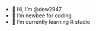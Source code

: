 - 👋 Hi, I’m @dew2947
- 👀 I’m newbee for coding
- 🌱 I’m currently learning R studio

<!---
dew2947/dew2947 is a ✨ special ✨ repository because its `README.md` (this file) appears on your GitHub profile.
You can click the Preview link to take a look at your changes.
--->
